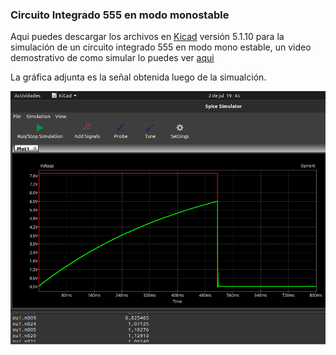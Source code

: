 ### Circuito Integrado 555 en modo monostable

Aqui puedes descargar los archivos en [Kicad](https://www.kicad.org/) versión 5.1.10 para la simulación de un circuito integrado 555 en modo mono estable, un video demostrativo de como simular lo puedes ver [aqui](https://www.instagram.com/tv/CQwdWh6gpKX/?utm_source=ig_web_copy_link)

La gráfica adjunta es la señal obtenida luego de la simualción. 

![alt text](https://github.com/jlaica/555_monostable/blob/main/img_pulso.png)
